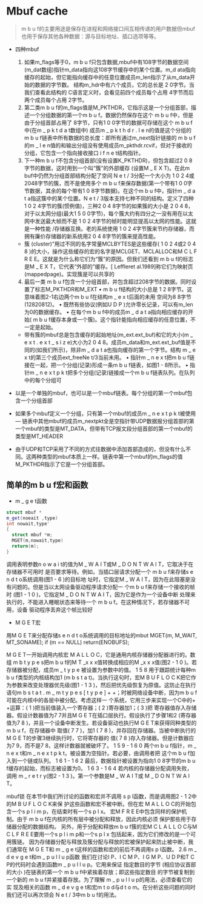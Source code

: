 # Mbuf cache 
> m b u f的主要用途是保存在进程和网络接口间互相传递的用户数据但mbuf也用于保存其他各种数据：源与目标地址、插口选项等等。

* 四种mbuf 
  1. 如果m_flags等于0，m b u f只包含数据,mbuf中有108字节的数据空间(m_dat数组)指针m_data指向这108字节缓存中的某个位置。m_d ata指向缓存的起始，但它能指向缓存中的任意位置成员m_len指示了从m_data开始的数据的字节数。
结构m_hdr中有六个成员，它的总长是 2 0字节。当我们查看此结构的 C语言定义时，会看见前四个成员每个占用 4字节而后两个成员每个占用 2字节。
  2. 第二类m b u f的m_flags值是M_PKTHDR，它指示这是一个分组首部，描述一个分组数据的第一个m b u f。数据仍然保存在这个 m b u f中，但是由于分组首部占用了 8字节，只有1 0 0字节的数据可存储在这个 m b u f中(在m _ p k t d a t数组中) 成员m _ p k t h d r . l e n的值是这个分组的 m b u f链表中所有数据的总长度：即所有通过m_next指针链接的 m b u f的m _ l e n值的和输出分组没有使用成员m_pkthdr.rcvif，但对于接收的分组，它包含一个指向接收接口 i f n e t结构指针。
  3. 下一种m b u f不包含分组首部(没有设置K_PKTHDR)，但包含超过2 0 8字节的数据，这时用到一个叫“簇”的外部缓存 (设置M _ E X T)。在此m buf中仍然为分组首部结构分配了空间 N e t / 3分配一个大小为 1 0 2 4或2048字节的簇，而不是使用多个 m b u f来保存数据(第一个带有1 0 0字节数据，其余的每个带有1 0 8字节数据)。在这个m b u f中，指针m _ d a t a指这簇中的某个位置。N e t / 3版本支持七种不同的结构。定义了四种 1 0 2 4字节的簇(惯例值)，三种2 0 4 8字节的如果簇的大小是 2 0 4 8，对于以太网分组(最大1 5 0 0字节)，每个簇大约有四分之一没有用在以太网中发送最大帧而不是 1 0 2 4字节的帧时能明显提高以太网的性能。这就是一种性能 /存储器互换。老的系统使用 1 0 2 4字节簇来节约存储器，而拥有廉价存储器的新系统用2 0 4 8字节的簇来提高性能。
  * 簇 (cluster)”用过不同的名字常量MCLBYTES是这些缓存( 1 0 2 4或2 0 4 8 )的大小，操作这些缓存的宏的名字是MCLGET、MCLALLOC和M C L F R E E。这就是为什么称它们为“簇”的原因。但我们还看到 m b u f的标志是M _ E X T，它代表“外部的”缓存。[ Leffleret al.1989]称它们为映射页(mappedpage)。实现簇是可以共享的
  4. 最后一类 m b u f包含一个分组首部，并包含超过208字节的数据。同时设置了标志M_PKTHDR和M_EXT
• m b u f结构的大小总是 1 2 8字节。这意味着图2-1右边两个m b u f在结构m _ e x t后面的未用
空间为8 8字节(12820812)。
• 既然有些协议(例如U D P )允许零长记录，可以有m_len为0的数据缓存。
• 在每个m b u f中的成员m _ d a t a指向相应缓存的开始( m b u f缓存本身或一个簇)。这个指针能指向相应缓存的任意位置，不一定是起始。
  * 带有簇的mbuf总是包含缓存的起始地址(m_ext.ext_buf)和它的大小(m _ e x t . e x t _ s i z e)大小为2 0 4 8。成员m_data和m_ext.ext_buf值是不同的(如我们所示)，除非m _ d a t a也指向缓存的第一个字节。结构 m _ e x t的第三个成员ext_freeNe t/3当前未用。
• 指针m _ n e x t把m b u f链接在一起，把一个分组(记录)形成一条m b u f链表，如图1 - 8所示。
• 指针m _ n e x t p k t把多个分组(记录)链接成一个m b u f链表队列。在队列中的每个分组可

* 以是一个单独的mbuf，也可以是一个mbuf链表。每个分组的第一个mbuf包含一个分组首部
* 如果多个mbuf定义一个分组，只有第一个mbuf的成员m _ n e x t p k t被使用 — 链表中其他mbuf的成员m_nextpkt全是空指针带UDP数据报分组首部的第一个mbuf的类型是MT_DATA，但带有TCP报文段分组首部的第一个mbuf的类型是MT_HEADER
* 由于UDP和TCP采用了不同的方式往数据中添加首部造成的，但没有什么不同。这两种类型的mbuf本质上一样。链表中第一个mbuf的m_flags的值M_PKTHDR指示了它是一个分组首部。

## 简单的m b u f宏和函数
 
* m _ g e t函数
```c++
struct mbuf *
m_get(noeait ,type)
int nowait,type'
{
  struct mbuf *m;
  MGET(m,nowait,type)
  return(m);
}
```
调用表明参数n o w a i t的值为M _ W A I T或M _ D O N T W A I T，它取决于在存储器不可用时
是否要求等待。例如，当插口层请求分配一个 m b u f来存储s e n d t o系统调用(图1 - 6 )的目标地
址时，它指定M _ W A I T，因为在此阻塞是没有问题的。但是当以太网设备驱动程序请求分配一
个m b u f来存储一个接收的帧时 (图1 - 1 0 )，它指定M _ D O N T W A I T，因为它是作为一个设备中断
处理来执行的，不能进入睡眠状态来等待一个 m b u f。在这种情况下，若存储器不可用，设备
驱动程序丢弃这个帧比较好

 
* M G E T宏

用M G E T来分配存储s e n d t o系统调用的目标地址的mbut
MGET(m, M_WAIT, MT_SONAME);
if (m == NULL)
return(ENOBUFS);

M G E T一开始调用内核宏 M A L L O C，它是通用内核存储器分配器进行的。数组
m b t y p e s把m b u f的M T _x x x值转换成相应的M _x x x值(图2 - 1 0 )。若存储器被分配，成员m _ t y p e
被设置为参数中的值。
1 5 8 用于跟踪统计每种m b u f类型的内核结构加1 (m b s t a t)。当执行这句时，宏M B U F L O C K把它作
为参数来改变处理器优先级(图1 - 1 3 )，然后把优先级恢复为原值。这防止在执行语句m b s t a t . m _
m t y p e s [ t y p e ] + +；时被网络设备中断，因为m b u f可能在内核中的各层中被分配。考虑这样一
个系统，它用三步来实现一个C中的+ +运算：( 1 )把当前值装入一个寄存器；( 2 )寄存器加1；( 3 )把
寄存器值存入存储器。假设计数器值为7 7并且M G E T在插口层执行。假设执行了步骤1和2 (寄存器
值为7 8 )，并且一个设备中断发生。若设备驱动也执行M G E T来获得同种类型的m b u f，在存储器中
取值( 7 7 )，加1 ( 7 8 )，并存回在存储器。当被中断执行的M G E T的步骤3继续执行时，它将寄存器的
值( 7 8 )存入存储器。但是计数器应为7 9，而不是7 8，这样计数器就被破坏了。
1 5 9 - 1 6 0 两个m b u f指针，m _ n e x t和m _ n e x t p k t，被设置为空指针。若必要，由调用者把
这个m b u f加入到一个链或队列。
1 6 1 - 1 6 2 最后，数据指针被设置为指向1 0 8字节的m b u f缓存的起始，而标志被设置为0。
1 6 3 - 1 6 4 若内核的存储器分配调用失败，调用 m _ r e t r y(图2 - 1 3 )。第一个参数是M _ W A I T或
M _ D O N T W A I T。

mbuf锁
在本节中我们所讨论的函数和宏并不调用 s p l函数，而是调用图2 - 1 2中的M B U F L O C K来保
护这些函数和宏不被中断。但在宏 M A L L O C的开始包含一个s p l i m p，在结束时有一个s p l x。
宏M F R E E中包含同样的保护机制。由于 m b u f在内核的所有层中被分配和释放，因此内核必须
保护那些用于存储器分配的数据结构。
另外，用于分配和释放m b u f簇的宏M C L A L L O C与M C L F R E E要用一个s p l i m p和一个s p l x
包括起来，因为它们修改的是一个可用簇链。
因为存储器分配与释放及簇分配与释放的宏被保护起来防止被中断，我们通常在 M G E T和
m _ g e t这样的函数和宏的前后不再调用s p l函数。
2.6 m _ d e v g e t和m _ p u l l u p函数
我们在讨论I P、I C M P、I G M P、U D P和T C P的代码时会遇到函数m _ p u l l u p。它用来保证
指定数目的字节 (相应协议首部的大小 )在链表的第一个 m b u f中紧挨着存放；即这些指定数目
的字节被复制到一个新的 m b u f并紧接着存放。为了理解 m _ p u l l u p的用法，必须查看它的实
现及相关的函数 m _ d e v g e t和宏m t o d与d t o m。在分析这些问题的同时我们还可以再次领会
N e t / 3中m b u f的用法。



